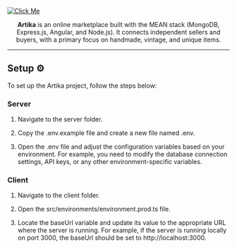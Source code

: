 
[![Click Me](https://i.ibb.co/Czz76Dm/16shots-sozzzo.jpg)](https://artika.netlify.com)

<center>

**Artika** is an online marketplace built with the MEAN stack (MongoDB, Express.js, Angular, and Node.js). It connects independent sellers and buyers, with a primary focus on handmade, vintage, and unique items.

</center>

----

## Setup ⚙
To set up the Artika project, follow the steps below:

### Server
1. Navigate to the server folder.

2. Copy the .env.example file and create a new file named .env.

3. Open the .env file and adjust the configuration variables based on your environment. For example, you need to modify the database connection settings, API keys, or any other environment-specific variables.

### Client
1. Navigate to the client folder.

2. Open the src/environments/environment.prod.ts file.

3. Locate the baseUrl variable and update its value to the appropriate URL where the server is running. For example, if the server is running locally on port 3000, the baseUrl should be set to http://localhost:3000.
